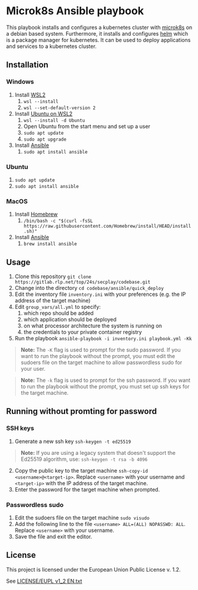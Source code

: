# Microk8s Ansible playbook

This playbook installs and configures a kubernetes cluster with [microk8s](https://microk8s.io/) on a debian based system. Furthermore, it installs and configures [helm](https://helm.sh/) which is a package manager for kubernetes. It can be used to deploy applications and services to a kubernetes cluster.

## Installation

### Windows

1. Install [WSL2](https://docs.microsoft.com/en-us/windows/wsl/install-win10)
    1. `wsl --install`
    2. `wsl --set-default-version 2`
2. Install [Ubuntu on WSL2](https://apps.microsoft.com/detail/9pdxgncfsczv?hl=en-us&gl=US)
    1. `wsl --install -d Ubuntu`
    2. Open Ubuntu from the start menu and set up a user
    3. `sudo apt update`
    4. `sudo apt upgrade`
3. Install [Ansible](https://docs.ansible.com/ansible/latest/installation_guide/intro_installation.html#installing-ansible-on-ubuntu)
    1. `sudo apt install ansible`

### Ubuntu

1. `sudo apt update`
2. `sudo apt install ansible`

### MacOS

1. Install [Homebrew](https://brew.sh/)
    1. `/bin/bash -c "$(curl -fsSL https://raw.githubusercontent.com/Homebrew/install/HEAD/install.sh)"`
2. Install [Ansible](https://docs.ansible.com/ansible/latest/installation_guide/intro_installation.html#installing-ansible-on-macos)
    1. `brew install ansible`

## Usage

1. Clone this repository `git clone https://gitlab.rlp.net/top/24s/secplay/codebase.git`
2. Change into the directory `cd codebase/ansible/quick_deploy`
3. Edit the inventory file `inventory.ini` with your preferences (e.g. the IP address of the target machine)
4. Edit `group_vars/all.yml` to specify:
    1. which repo should be added
    2. which application should be deployed
    3. on what processor architecture the system is running on
    4. the credentials to your private container registry
5. Run the playbook `ansible-playbook -i inventory.ini playbook.yml -Kk`

> **Note:** The `-K` flag is used to prompt for the sudo password. If you want to run the playbook without the prompt, you must edit the sudoers file on the target machine to allow passwordless sudo for your user.

> **Note:** The `-k` flag is used to prompt for the ssh password. If you want to run the playbook without the prompt, you must set up ssh keys for the target machine.

## Running without promting for password

### SSH keys

1. Generate a new ssh key `ssh-keygen -t ed25519`
> **Note:** If you are using a legacy system that doesn't support the Ed25519 algorithm, use: `ssh-keygen -t rsa -b 4096`

2. Copy the public key to the target machine `ssh-copy-id <username>@<target-ip>`. Replace `<username>` with your username and `<target-ip>` with the IP address of the target machine.
3. Enter the password for the target machine when prompted.

### Passwordless sudo

1. Edit the sudoers file on the target machine `sudo visudo`
2. Add the following line to the file `<username> ALL=(ALL) NOPASSWD: ALL`. Replace `<username>` with your username.
3. Save the file and exit the editor.

## License

This project is licensed under the European Union Public License v. 1.2.

See [LICENSE/EUPL v1_2 EN.txt](https://gitlab.rlp.net/top/24s/secplay/codebase/-/blob/43c8be19f6db45cee733edb694ba311fff694993/LICENSE/EUPL%20v1_2%20EN.txt)